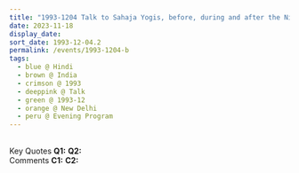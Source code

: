```yaml
---
title: "1993-1204 Talk to Sahaja Yogis, before, during and after the Nizamuddin Qawwali Concert, Evening Program, Part 3, the day before Śhrī Gaṇeśha Pūjā, New Delhi, India"
date: 2023-11-18
display_date: 
sort_date: 1993-12-04.2
permalink: /events/1993-1204-b
tags:
  - blue @ Hindi
  - brown @ India
  - crimson @ 1993
  - deeppink @ Talk
  - green @ 1993-12
  - orange @ New Delhi
  - peru @ Evening Program
---
```


<br>

<wave-list>
  <list-title color="DarkSeaGreen" width="55">Key Quotes</list-title>
  <list-item color="BlanchedAlmond" width="280"><b>Q1:</b> <i></i></list-item>
  <list-item color="Lavender" width="280"><b>Q2:</b> <i></i></list-item>
</wave-list>

<br>

<wave-list>
  <list-title color="DarkSeaGreen" width="55">Comments</list-title>
  <list-item color="BlanchedAlmond" width="280"><b>C1:</b> <i></i></list-item>
  <list-item color="Lavender" width="280"><b>C2:</b> <i></i></list-item>
</wave-list>